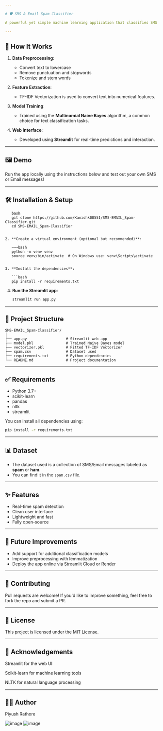 ```yaml
---

# 🛡️ SMS & Email Spam Classifier

A powerful yet simple machine learning application that classifies SMS and email messages as **Spam** or **Not Spam**. Built using **Natural Language Processing (NLP)** and **Multinomial Naive Bayes**, the project features a clean and interactive **Streamlit** web app.

---
```


## 🧠 How It Works

1. **Data Preprocessing**:
   - Convert text to lowercase
   - Remove punctuation and stopwords
   - Tokenize and stem words

2. **Feature Extraction**:
   - TF-IDF Vectorization is used to convert text into numerical features.

3. **Model Training**:
   - Trained using the **Multinomial Naive Bayes** algorithm, a common choice for text classification tasks.

4. **Web Interface**:
   - Developed using **Streamlit** for real-time predictions and interaction.

---

## 🖼️ Demo

Run the app locally using the instructions below and test out your own SMS or Email messages!

---

## 🛠️ Installation & Setup

```1. **Clone the repository**:
   bash
   git clone https://github.com/Kanishk00551/SMS-EMAIL_Spam-Classifier.git
   cd SMS-EMAIL_Spam-Classifier


2. **Create a virtual environment (optional but recommended)**:

   ~~~bash
   python -m venv venv
   source venv/bin/activate  # On Windows use: venv\Scripts\activate
 

3. **Install the dependencies**:

   ```bash
   pip install -r requirements.txt
   ```

4. **Run the Streamlit app**:

   ```bash
   streamlit run app.py
   ```

---

## 📁 Project Structure

```
SMS-EMAIL_Spam-Classifier/
│
├── app.py                  # Streamlit web app
├── model.pkl               # Trained Naive Bayes model
├── vectorizer.pkl          # Fitted TF-IDF Vectorizer
├── spam.csv                # Dataset used
├── requirements.txt        # Python dependencies
└── README.md               # Project documentation
```

---

## ✅ Requirements

* Python 3.7+
* scikit-learn
* pandas
* nltk
* streamlit

You can install all dependencies using:

```bash
pip install -r requirements.txt
```

---

## 📊 Dataset

* The dataset used is a collection of SMS/Email messages labeled as **spam** or **ham**.
* You can find it in the `spam.csv` file.

---

## ✨ Features

* Real-time spam detection
* Clean user interface
* Lightweight and fast
* Fully open-source

---

## 📌 Future Improvements

* Add support for additional classification models
* Improve preprocessing with lemmatization
* Deploy the app online via Streamlit Cloud or Render

---

## 🤝 Contributing

Pull requests are welcome! If you'd like to improve something, feel free to fork the repo and submit a PR.

---

## 📄 License

This project is licensed under the [MIT License](LICENSE).

---

## 🙌 Acknowledgements
Streamlit for the web UI

Scikit-learn for machine learning tools

NLTK for natural language processing

---
## 👨‍💻 Author

Piyush Rathore

![image](https://github.com/user-attachments/assets/b30f08dc-fa4c-40de-9961-e8f3e788f5ba)
![image](https://github.com/user-attachments/assets/a4dbe209-4979-4bc6-966c-48d3307608cf)
